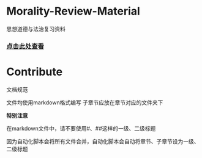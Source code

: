 # Morality-Review-Material
思想道德与法治复习资料

### [点击此处查看](https://github.com/The-Brotherhood-of-SCU/Morality-Review-Material/blob/gh-pages/out.md)

# Contribute
文档规范

文件均使用markdown格式编写
子章节应放在章节对应的文件夹下

**特别注意**

在markdown文件中，请不要使用#、##这样的一级、二级标题

因为自动化脚本会将所有文件合并，自动化脚本会自动将章节、子章节设为一级、二级标题